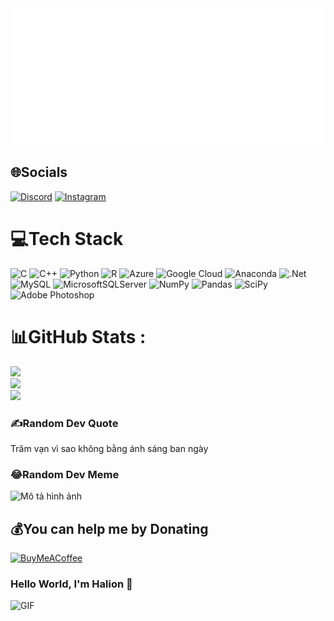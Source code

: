 
<img src="https://github.com/reeveng/reeveng/blob/master/svg.svg" alt="Hey I'm juice mit apfeln drin, a.k.a. apple juice"/>

## 🌐Socials
[![Discord](https://img.shields.io/badge/Discord-%237289DA.svg?logo=discord&logoColor=white)](htttps://discord.gg/https://discord.gg/4F75tzj7) [![Instagram](https://img.shields.io/badge/Instagram-%23E4405F.svg?logo=Instagram&logoColor=white)](https://instagram.com/hiephalion) 

# 💻Tech Stack
![C](https://img.shields.io/badge/c-%2300599C.svg?style=flat&logo=c&logoColor=white)
![C++](https://img.shields.io/badge/c++-%2300599C.svg?style=flat&logo=c%2B%2B&logoColor=white) 
![Python](https://img.shields.io/badge/python-3670A0?style=flat&logo=python&logoColor=ffdd54) 
![R](https://img.shields.io/badge/r-%23276DC3.svg?style=flat&logo=r&logoColor=white) 
![Azure](https://img.shields.io/badge/azure-%230072C6.svg?style=flat&logo=azure-devops&logoColor=white) 
![Google Cloud](https://img.shields.io/badge/Google%20Cloud-%234285F4.svg?style=flat&logo=google-cloud&logoColor=white) 
![Anaconda](https://img.shields.io/badge/Anaconda-%2344A833.svg?style=flat&logo=anaconda&logoColor=white)
![.Net](https://img.shields.io/badge/.NET-5C2D91?style=flat&logo=.net&logoColor=white) 
![MySQL](https://img.shields.io/badge/mysql-%2300f.svg?style=flat&logo=mysql&logoColor=white)
![MicrosoftSQLServer](https://img.shields.io/badge/Microsoft%20SQL%20Sever-CC2927?style=flat&logo=microsoft%20sql%20server&logoColor=white) 
![NumPy](https://img.shields.io/badge/numpy-%23013243.svg?style=flat&logo=numpy&logoColor=white)
![Pandas](https://img.shields.io/badge/pandas-%23150458.svg?style=flat&logo=pandas&logoColor=white)
![SciPy](https://img.shields.io/badge/SciPy-%230C55A5.svg?style=flat&logo=scipy&logoColor=%white) 
![Adobe Photoshop](https://img.shields.io/badge/adobephotoshop-%2331A8FF.svg?style=flat&logo=adobephotoshop&logoColor=white)
# 📊GitHub Stats :
![](https://github-readme-stats.vercel.app/api?username=tranvuhiephus&theme=swift&hide_border=true&include_all_commits=true&count_private=false)<br/>
![](https://github-readme-streak-stats.herokuapp.com/?user=tranvuhiephus&theme=swift&hide_border=true)<br/>
![](https://github-readme-stats.vercel.app/api/top-langs/?username=tranvuhiephus&theme=swift&hide_border=true&include_all_commits=true&count_private=false&layout=compact)

### ✍️Random Dev Quote
Trăm vạn vì sao không bằng ánh sáng ban ngày
### 😂Random Dev Meme
<img src="https://s.memehay.com/files/posts/20201016/phai-biet-cui-dau-truoc-dua-ngu-moi-la-quan-tu-tu-ma-y-1031cb0a687695ee15053530bee10671.jpg" alt="Mô tả hình ảnh" width="500">


  ## 💰You can help me by Donating
  [![BuyMeACoffee](https://img.shields.io/badge/Buy%20Me%20a%20Coffee-ffdd00?style=for-the-badge&logo=buy-me-a-coffee&logoColor=black)](https://buymeacoffee.com/hiephalion) 

  <!-- Proudly created with GPRM ( https://gprm.itsvg.in ) -->
  
### Hello World, I'm Halion :purple_heart:
<img alt="GIF" src="https://media.giphy.com/media/Cmr1OMJ2FN0B2/giphy.gif" width = 100/>

